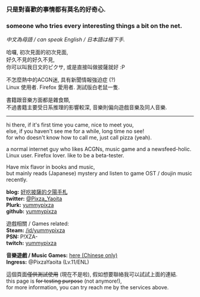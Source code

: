 ### 只是對喜歡的事情都有莫名的好奇心.  
### someone who tries every interesting things a bit on the net.  

  
*中文為母語 / can speak English / 日本語は極下手.*  
  
哈囉, 初次見面的初次見面,  
好久不見的好久不見,  
你可以叫我日文的ピクサ, 或是直接叫做披薩就好 :P
  
不怎麼熱中的ACGN迷, 具有新聞情報強迫症 (?)  
Linux 使用者. Firefox 愛用者. 測試版白老鼠一隻.  
  
書籍跟音樂方面都是雜食類,  
不過書籍主要受日系推理的影響較深, 音樂則偏向遊戲音樂及同人音樂.  
  
---  
hi there, if it's first time you came, nice to meet you,  
else, if you haven't see me for a while, long time no see!  
for who doesn't know how to call me, just call pizza (yeah).
  
a normal internet guy who likes ACGNs, music game and a newsfeed-holic.  
Linux user. Firefox lover. like to be a beta-tester.  
  
Have mix flavor in books and music,  
but mainly reads (Japanese) mystery and listen to game OST / doujin music recently.  
  
  
**blog:** [好吃披薩的夕陽手札](https://yummypixza.blogspot.com)  
**twitter:** [@Pixza_Yaoita](https://twitter.com/Pixza_Yaotia)  
**Plurk:** [yummypixza](http://www.plurk.com/yummypixza)  
**github:** [yummypixza](https://github.com/yummypixza)  
  
遊戲相關 / Games related:  
**Steam:** [/id/yummypixza](http://steamcommunity.com/id/yummypixza)  
**PSN:** P!XZA-  
**twitch:** [yummypixza](https://twitch.tv/yummypixza)  
  
**音樂遊戲 / Music Games:** [here (Chinese only)](https://yummypixza.github.io/musicgame.html)  
**Ingress:** @PixzaYaoita (Lv.11/ENL)   

  
這個頁面~~僅供測試使用~~ (現在不是啦), 假如想要聯絡我可以試試上面的連結.  
this page is ~~for testing purpose~~ (not anymore!),  
for more information, you can try reach me by the services above.  
